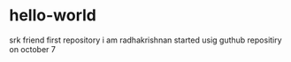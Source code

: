 # hello-world
srk friend first repository
i am radhakrishnan started usig guthub repositiry on october 7
